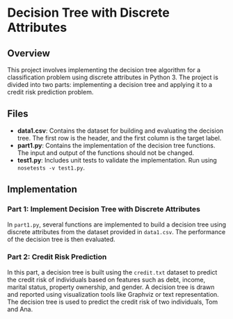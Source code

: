 # Decision Tree with Discrete Attributes

## Overview

This project involves implementing the decision tree algorithm for a classification problem using discrete attributes in Python 3. The project is divided into two parts: implementing a decision tree and applying it to a credit risk prediction problem.

## Files

- **data1.csv**: Contains the dataset for building and evaluating the decision tree. The first row is the header, and the first column is the target label.
- **part1.py**: Contains the implementation of the decision tree functions. The input and output of the functions should not be changed.
- **test1.py**: Includes unit tests to validate the implementation. Run using `nosetests -v test1.py`.

## Implementation

### Part 1: Implement Decision Tree with Discrete Attributes

In `part1.py`, several functions are implemented to build a decision tree using discrete attributes from the dataset provided in `data1.csv`. The performance of the decision tree is then evaluated.

### Part 2: Credit Risk Prediction

In this part, a decision tree is built using the `credit.txt` dataset to predict the credit risk of individuals based on features such as debt, income, marital status, property ownership, and gender.
A decision tree is drawn and reported using visualization tools like Graphviz or text representation. The decision tree is used to predict the credit risk of two individuals, Tom and Ana.


